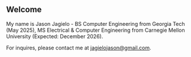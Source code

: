 ## **Welcome**

My name is Jason Jagielo - BS Computer Engineering from Georgia Tech (May 2025), MS Electrical & Computer Engineering from Carnegie Mellon University (Expected: December 2026).

For inquires, please contact me at jagielojason@gmail.com.

<!--
**jjagielo/jjagielo** is a ✨ _special_ ✨ repository because its `README.md` (this file) appears on your GitHub profile.

Here are some ideas to get you started:

- 🔭 I’m currently working on ...
- 🌱 I’m currently learning ...
- 👯 I’m looking to collaborate on ...
- 🤔 I’m looking for help with ...
- 💬 Ask me about ...
- 📫 How to reach me: ...
- 😄 Pronouns: ...
- ⚡ Fun fact: ...
-->

